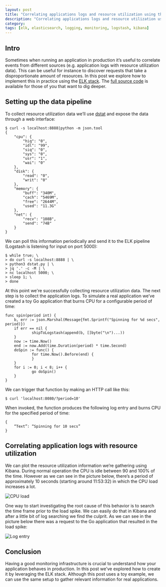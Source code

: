```yaml
---
layout: post
title: "Correlating applications logs and resource utilization using the ELK stack"
description: "Correlating applications logs and resource utilization using the ELK stack"
category: 
tags: [elk, elasticsearch, logging, monitoring, logstash, kibana]
---
```



## Intro
Sometimes when running an application in production it’s useful to correlate events from different sources (e.g. application logs with resource utilization data). This can be useful for instance to discover requests that take a disproportionate amount of resources.
In this post we explore how to implement this in practice using the [ELK stack](https://www.elastic.co/webinars/introduction-elk-stack). The [full source code](http://github.com/jorgemarsal/elkdemo) is available for those of you that want to dig deeper.

## Setting up the data pipeline

To collect resource utilization data we’ll use [dstat](http://dag.wiee.rs/home-made/dstat/) and expose the data through a web interface:

    $ curl -s localhost:8888|python -m json.tool
    {
        "cpu": {
            "hiq": "0",
            "idl": "99",
            "siq": "0",
            "sys": "0",
            "usr": "1",
            "wai": "0"
        },
        "disk": {
            "read": "0",
            "writ": "0"
        },
        "memory": {
            "buff": "340M",
            "cach": "5469M",
            "free": "2644M",
            "used": "11.3G"
        },
        "net": {
            "recv": "108B",
            "send": "74B"
        }
    }

We can poll this information periodically and send it to the ELK pipeline (Logstash is listening for input on port 5000):

    $ while true; \
    > do curl -s localhost:8888 | \
    > python3 dstat.py | \
    > jq '.' -c -M | \
    > nc localhost 5000; \
    > sleep 1; \
    > done

At this point we're successfully collecting resource utilization data. The next step is to collect the application logs. To simulate a real application we’ve created a toy Go application that burns CPU for a configurable period of time:

    func spin(period int) {
        b, err := json.Marshal(Message{fmt.Sprintf("Spinning for %d secs", period)})
        if err == nil {
                shipToLogstash(append(b, []byte("\n")...))
        }
        now := time.Now()
        end := now.Add(time.Duration(period) * time.Second)
        doSpin := func() {
                for time.Now().Before(end) {
                }
        }
        for i := 0; i < 8; i++ {
                go doSpin()
        }
    }

We can trigger that function by making an HTTP call like this:

    $ curl 'localhost:8080/?period=10'

When invoked, the function produces the following log entry and burns CPU for the specified period of time:

    {
        “Text”: “Spinning for 10 secs”
    }


## Correlating application logs with resource utilization
We can plot the resource utilization information we’re gathering using Kibana. During normal operation the CPU is idle between 90 and 100% of the time. However as we can see in the picture below, there’s a period of approximately 10 seconds (starting around 11:53:32) in which the CPU load increases a lot.

![CPU load](/blog/assets/elk/cpuload.png)

One way to start investigating the root cause of this behavior is to search the time frame prior to the load spike. We can easily do that in Kibana and after a little bit of log searching we find the culprit. As we can see in the picture below there was a request to the Go application that resulted in the load spike:

![Log entry](/blog/assets/elk/log2.png)

## Conclusion
Having a good monitoring infrastructure is crucial to understand how your application behaves in production. In this post we’ve explored how to create it by leveraging the ELK stack. Although this post uses a toy example, we can use the same setup to gather relevant information for real applications.

